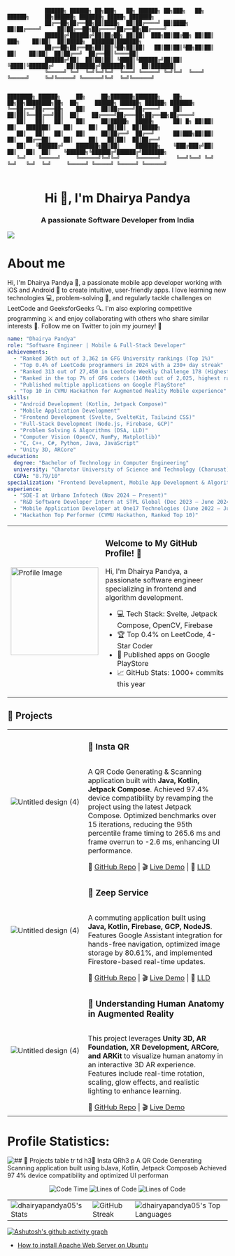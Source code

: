 ```
            ██████╗ ██████╗ ██╗███╗   ██╗ ██████╗ ██╗███╗   ██╗ ██████╗     ██╗██████╗ ███████╗ █████╗ ███████╗
            ██╔══██╗██╔══██╗██║████╗  ██║██╔════╝ ██║████╗  ██║██╔════╝     ██║██╔══██╗██╔════╝██╔══██╗██╔════╝
            ██████╔╝██████╔╝██║██╔██╗ ██║██║  ███╗██║██╔██╗ ██║██║  ███╗    ██║██║  ██║█████╗  ███████║███████╗
            ██╔══██╗██╔══██╗██║██║╚██╗██║██║   ██║██║██║╚██╗██║██║   ██║    ██║██║  ██║██╔══╝  ██╔══██║╚════██║
            ██████╔╝██║  ██║██║██║ ╚████║╚██████╔╝██║██║ ╚████║╚██████╔╝    ██║██████╔╝███████╗██║  ██║███████║
            ╚═════╝ ╚═╝  ╚═╝╚═╝╚═╝  ╚═══╝ ╚═════╝ ╚═╝╚═╝  ╚═══╝ ╚═════╝     ╚═╝╚═════╝ ╚══════╝╚═╝  ╚═╝╚══════╝
                                                                                                       

████████╗ ██████╗     ██╗     ██╗███████╗███████╗    ██╗    ██╗██╗████████╗██╗  ██╗     ██████╗ ██████╗ ██████╗ ███████╗
╚══██╔══╝██╔═══██╗    ██║     ██║██╔════╝██╔════╝    ██║    ██║██║╚══██╔══╝██║  ██║    ██╔════╝██╔═══██╗██╔══██╗██╔════╝
   ██║   ██║   ██║    ██║     ██║█████╗  █████╗      ██║ █╗ ██║██║   ██║   ███████║    ██║     ██║   ██║██║  ██║█████╗  
   ██║   ██║   ██║    ██║     ██║██╔══╝  ██╔══╝      ██║███╗██║██║   ██║   ██╔══██║    ██║     ██║   ██║██║  ██║██╔══╝  
   ██║   ╚██████╔╝    ███████╗██║██║     ███████╗    ╚███╔███╔╝██║   ██║   ██║  ██║    ╚██████╗╚██████╔╝██████╔╝███████╗
   ╚═╝    ╚═════╝     ╚══════╝╚═╝╚═╝     ╚══════╝     ╚══╝╚══╝ ╚═╝   ╚═╝   ╚═╝  ╚═╝     ╚═════╝ ╚═════╝ ╚═════╝ ╚══════╝
                                                                                                                                                                                                                                                                                                                                        
```
<h1 align="center">Hi 👋, I'm Dhairya Pandya</h1>
<h3 align="center">A passionate Software Developer from India</h3>

![](https://komarev.com/ghpvc/?username=dhairyapandya05&color=2dba4e)

# About me

Hi, I'm Dhairya Pandya 👋, a passionate mobile app developer working with iOS and Android 📱 to create intuitive, user-friendly apps. I love learning new technologies 💻, problem-solving 🧩, and regularly tackle challenges on LeetCode and GeeksforGeeks 🔍. I'm also exploring competitive programming ⚔️ and enjoy collaborating with others who share similar interests 🤝. Follow me on Twitter to join my journey! 🌈



```yaml
name: "Dhairya Pandya"
role: "Software Engineer | Mobile & Full-Stack Developer"
achievements:
  - "Ranked 36th out of 3,362 in GFG University rankings (Top 1%)"
  - "Top 0.4% of LeetCode programmers in 2024 with a 230+ day streak"
  - "Ranked 313 out of 27,450 in LeetCode Weekly Challenge 178 (Highest rated: 1546)"
  - "Ranked in the top 7% of GFG coders (140th out of 2,025, highest rating: 1816)"
  - "Published multiple applications on Google PlayStore"
  - "Top 10 in CVMU Hackathon for Augmented Reality Mobile experience"
skills:
  - "Android Development (Kotlin, Jetpack Compose)"
  - "Mobile Application Development"
  - "Frontend Development (Svelte, SvelteKit, Tailwind CSS)"
  - "Full-Stack Development (Node.js, Firebase, GCP)"
  - "Problem Solving & Algorithms (DSA, LLD)"
  - "Computer Vision (OpenCV, NumPy, Matplotlib)"
  - "C, C++, C#, Python, Java, JavaScript"
  - "Unity 3D, ARCore"
education:
  degree: "Bachelor of Technology in Computer Engineering"
  university: "Charotar University of Science and Technology (Charusat)"
  CGPA: "8.79/10"
specialization: "Frontend Development, Mobile App Development & Algorithm Design"
experience:
  - "SDE-I at Urbano Infotech (Nov 2024 – Present)"
  - "R&D Software Developer Intern at STPL Global (Dec 2023 – June 2024)"
  - "Mobile Application Developer at One17 Technologies (June 2022 – July 2022)"
  - "Hackathon Top Performer (CVMU Hackathon, Ranked Top 10)"

```
<table>
  <tr>
    <td>
      <img src="https://github.com/user-attachments/assets/82af47fe-c58e-4792-a0d0-181b85535171" width="200" alt="Profile Image" />
    </td>
    <td>
      <h3>Welcome to My GitHub Profile! 👋</h3>
      <p>
        Hi, I'm Dhairya Pandya, a passionate software engineer specializing in frontend and algorithm development.
      </p>
      <ul>
        <li>💻 Tech Stack: Svelte, Jetpack Compose, OpenCV, Firebase</li>
        <li>🏆 Top 0.4% on LeetCode, 4-Star Coder</li>
        <li>🚀 Published apps on Google PlayStore</li>
        <li>📈 GitHub Stats: 1000+ commits this year</li>
      </ul>
    </td>
  </tr>
</table>

## 🚀 Projects

<table>
  <tr>
    <td width="35%">
      <img src="https://dhairyapandya.vercel.app/static/media/QRCodeimg.5a23123fb00ee81e7aa8.png" alt="Untitled design (4)" style="max-width: 100%;">
    </td>
    <td width="65%">
      <h3>📱 Insta QR</h3> <img src="https://img.shields.io/badge/Tech-%20Java Kotlin-2DBA4E" alt="">
      <p>
        A QR Code Generating & Scanning application built with <b>Java, Kotlin, Jetpack Compose</b>.
        Achieved 97.4% device compatibility by revamping the project using the latest Jetpack Compose.
        Optimized benchmarks over 15 iterations, reducing the 95th percentile frame timing to 265.6 ms and 
        frame overrun to -2.6 ms, enhancing UI performance.
      </p>
      🔗 <a href="https://github.com/dhairyapandya05/QR_CodeScanner_and_Generater_JetpackCompose">GitHub Repo</a> | 🎬 <a href="https://youtu.be/5u7sS0bnkZs">Live Demo</a> | 📜 <a href="https://dev.to/dhairyapandya/how-am-i-4kn7">LLD</a>
    </td>
  </tr>

  <tr>
    <td width="35%">
      <img src="https://dhairyapandya.vercel.app/static/media/zeepservicesBG.b3f16d4d6181a511f380.jpg" alt="Untitled design (4)" style="max-width: 100%;">
    </td>
    <td width="65%">
      <h3>🚖 Zeep Service</h3> <img src="https://img.shields.io/badge/Tech-%20Jetpack%20Compose-2DBA4E" alt="">
      <p>
        A commuting application built using <b>Java, Kotlin, Firebase, GCP, NodeJS</b>.  
        Features Google Assistant integration for hands-free navigation, optimized image storage by 80.61%, and 
        implemented Firestore-based real-time updates.
      </p>
      🔗 <a href="https://github.com/dhairyapandya05/Van-Service">GitHub Repo</a> | 🎬 <a href="https://youtu.be/m9zD_PR5E1Q">Live Demo</a> | 📜 <a href="https://dev.to/dhairyapandya/zeep-service-your-travel-partnerlow-level-design-61">LLD</a>
    </td>
  </tr>

  <tr>
    <td width="35%">
      <img src="https://user-images.githubusercontent.com/75428863/230477565-b625f406-5324-4bcd-92c5-49521187ec55.jpg" alt="Untitled design (4)" style="max-width: 100%;">
    </td>
    <td width="65%">
      <h3>🦴 Understanding Human Anatomy in Augmented Reality</h3> <img src="https://img.shields.io/badge/Tech-%20Unity AR Core-2DBA4E" alt="">
      <p>
        This project leverages <b>Unity 3D, AR Foundation, XR Development, ARCore, and ARKit</b> to visualize human anatomy in an interactive 3D AR experience. 
        Features include real-time rotation, scaling, glow effects, and realistic lighting to enhance learning.
      </p>
      🔗 <a href="https://github.com/dhairyapandya05/HumanAnatomyUsingAR">GitHub Repo</a> | 🎬 <a href="https://youtu.be/yvOksePyN5g">Live Demo</a>
    </td>
  </tr>
</table>






# Profile Statistics:

![## 🚀 Projects table tr td h3📱 Insta QRh3 p A QR Code Generating   Scanning application built using bJava, Kotlin, Jetpack Composeb  Achieved 97 4% device compatibility and optimized UI performan](https://github.com/user-attachments/assets/ef28e654-7859-4962-8cf4-253c17f0272d)

<div align="center">
  <img src="http://img.shields.io/badge/Code%20Time-1%2C200%20hrs%2045%20mins-blue" alt="Code Time" />
  <img src="https://img.shields.io/badge/From%20Hello%20World%20I%27ve%20Written-24.7%20million%20lines%20of%20code-blue" alt="Lines of Code" />
  <img src="https://img.shields.io/badge/-right-2DBA4E" alt="Lines of Code" /> 
</div>

<table style="border-collapse: collapse; border: none;">
  <tr>
    <td style="border: none;">
      <img src="https://github-readme-stats.vercel.app/api?username=dhairyapandya05&theme=blue-green&show_icons=true&hide_border=true&count_private=true" alt="dhairyapandya05's Stats" />
    </td>
    <td style="border: none;">
      <img src="https://streak-stats.demolab.com?user=dhairyapandya05&theme=github-dark&border_radius=10&date_format=j%20M%5B%20Y%5D" alt="GitHub Streak" />
    </td>
    <td style="border: none;">
      <img src="https://github-readme-stats.vercel.app/api/top-langs/?username=dhairyapandya05&theme=blue-green&show_icons=true&hide_border=true&layout=compact" alt="dhairyapandya05's Top Languages" />
    </td>
  </tr>
</table>


[![Ashutosh's github activity graph](https://github-readme-activity-graph.vercel.app/graph?username=dhairyapandya05&theme=github-compact&custom_title=My%20contribution%20Graph&hide_border=true&title_color=2DBA4E&color=2DBA4E)](https://github.com/ashutosh00710/github-readme-activity-graph)

<div>


<!-- BLOG-POST-LIST:START -->
- [How to install Apache Web Server on Ubuntu](https://medium.com/@dhairyapandya05/how-to-install-apache-web-server-on-ubuntu-eb21f3f966c?source=rss-ed1d686b5ebd------2)
<!-- BLOG-POST-LIST:END -->



